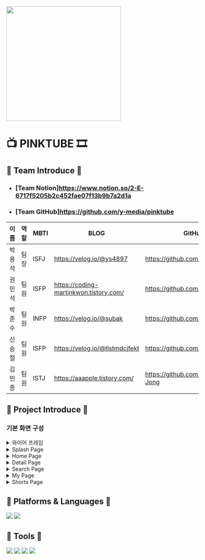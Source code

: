 <img src="https://github.com/y-media/pinktube/assets/139103652/452744fe-4a23-4e96-b269-08f22e3961e9" width="300" height="300">
 
# 📺 PINKTUBE 🎞

## 🎈 Team Introduce 🎈
- ### [Team Notion]<https://www.notion.so/2-E-6717f5205b2c452fae07f13b9b7a2d1a>

- ### [Team GitHub]<https://github.com/y-media/pinktube>

| 이름   | 역할 | MBTI        | BLOG                                               | GitHub                                                   | 
| ------ | ---- | ----------  | -------------------------------------------------- | -------------------------------------------------------- |
| 박용석 | 팀장 | ISFJ         | https://velog.io/@ys4897                           |      https://github.com/yspark2                          |
| 권민석 | 팀원 | ISFP         | https://coding-martinkwon.tistory.com/             |  https://github.com/MartinKwon94                         |
| 박준수 | 팀원 | INFP         | https://velog.io/@subak                            |    https://github.com/subak96                            |
| 신승철 | 팀원 | ISFP         | https://velog.io/@tlstmdcjfekt                     |  https://github.com/developShin                          |
| 김민종 | 팀원 | ISTJ         | https://aaapple.tistory.com/                       |     https://github.com/Kim-Min-Jong                      |

## 🎩 Project Introduce 🎩
### 기본 화면 구성

<details>
<summary>와이어 프레임</summary>
  
![image](https://github.com/y-media/pinktube/assets/139103652/15b7e06a-e7cc-4903-a50e-e2fae395f1c0)
![image](https://github.com/y-media/pinktube/assets/139103652/606aee4c-95bb-4a7e-a5a1-89ff8ce551f5)

회의를 통하여 구체적인 설계에 들어가기 전에 `대략적인 틀`을 구성하였습니다.
</details>

<details>
<summary>Splash Page</summary>

![splash](https://github.com/cording10jianzo/B.F-Baby_Friend-/assets/88123219/0957072f-c151-44af-8944-5409d3782a6a)

앱이 실행될 때 시작화면으로 `lottie animation`을 추가했습니다.

</details>
    
<details>
<summary>Home Page</summary>

<img src ="https://github.com/y-media/pinktube/assets/88123219/72023010-f5d9-4d29-b3ce-ab5e1c9399ed" width="180" height="350"/>

사용자에게 YouTube의 현재 인기 및 새로운 콘텐츠를 중점적으로 보여주는 핵심 화면입니다.

TabLayout + ViePager2 사용하여 구현하였습니다.

아래 목록을 스크롤이 가능한 RecyclerView 형태로 나열하여 출력합니다.

`Most Popular Videos 목록` 보여주고 수평으로 스크롤이 되도록 구현했습니다.

`Category Videos 목록` 보여주고 수평으로 스크롤이 되도록 구현했습니다.

`Category Channels 목록` 보여주고 수평으로 스크롤이 되도록 구현했습니다.

</details>

<details>
<summary>Detail Page</summary>

<img src ="https://github.com/y-media/pinktube/assets/88123219/dbfba8e5-6d46-44e6-b40f-9e95ee2f57d8" width="180" height="350"/>

Home Page에서 각 아이템 선택시 선택된 비디오의 `상세 정보 제공`합니다.

`좋아요` 버튼 클릭 시 My Page에 비디오 정보를 `저장`합니다. 

Detail page 시작과 종료시 특별한 Effect로 `화면 전환 애니메이션`을 적용했습니다.

댓글 버튼 누를 시 `영상의 댓글`을 불러와 보여주기를 구현했습니다.

homefragment에서 불러온 영상 `재생`하기가 가능합니다.

링크 `공유하기` 기능을 추가했습니다.

</details>

<details>
<summary>Search Page</summary>

<img src ="https://github.com/y-media/pinktube/assets/88123219/dcf5ce0b-169c-4584-a795-35ed76328eec" width="180" height="350"/>

사용자가 원하는 비디오를 쉽게 `검색`하고 `결과`를 빠르게 확인할 수 있는 기능을 제공합니다.

상단에는 검색을 위한 `Search EditText`를 배치하고, 그 아래에 검색 결과를 출력할 `RecyclerView`를 배치했습니다.

격자 구조의 형태로 결과를 배치했습니다.

각 아이템에는 영상 정보(`제목, 영상 길이, 조회 수 등`)를 함께 보여줍니다.

</details>

<details>
    
<summary>My Page</summary>

<img src ="https://github.com/y-media/pinktube/assets/88123219/8d2af801-46d2-4978-ad4f-cf80757c4b0a" width="180" height="350"/>

사용자의 개인 정보 및 사용자가 `좋아요`를 누른 비디오 목록을 보여주는 기능 제공합니다.

사용자의 프로필 사진, 이름 등의 `개인 정보를 상단에 표시`합니다.

`좋아요`를 누른 비디오 목록은 `RecyclerView`를 사용해 아래쪽에 목록 형태로 출력합니다.

저장과 삭제에는 `Room database`를 적용하였습니다.

`롱 클릭시 삭제 기능` 추가했습니다.

</details>
<details>
<summary>Shorts Page</summary>

<img src ="https://github.com/y-media/pinktube/assets/88123219/9d4d4f87-fac5-4b84-a37e-73fe0b6ded35" width="180" height="350"/>

동영상의 길이 `60초 이내인 비디오 목록`을 `여러 채널`에서 가져와 보여주는 기능 제공합니다.

쇼츠, 댓글의 끝에서 스크롤 시 다음 페이지를 가져와 보여주는 기능을 제공 합니다.(`infinite scroll`)

`좋아요` 버튼 클릭 시 `My Video` 에 저장합니다.

`댓글` 버튼 누를 시 영상의 댓글을 불러와 보여줍니다.

`공유` 버튼 누를 시 , 영상 제목과 링크를 공유합니다.

`progress bar`를 추가하여 현재 영상의 `진행률을 실시간`으로 보여줍니다.


</details>


## 📗 Platforms & Languages 📒
<img src="https://img.shields.io/badge/android-3DDC84?style=flat-square&logo=android&logoColor=white"/>  <img src="https://img.shields.io/badge/kotlin-7F52FF?style=flat-square&logo=kotlin&logoColor=white"/>

## 📕 Tools 📘
<img src="https://img.shields.io/badge/figma-F24E1E?style=flat-square&logo=figma&logoColor=white"/>  <img src="https://img.shields.io/badge/git-F05032?style=flat-square&logo=git&logoColor=white"/>  <img src="https://img.shields.io/badge/github-181717?style=flat-square&logo=github&logoColor=white"/>  <img src="https://img.shields.io/badge/notion-000000?style=flat-square&logo=notion&logoColor=white"/>

